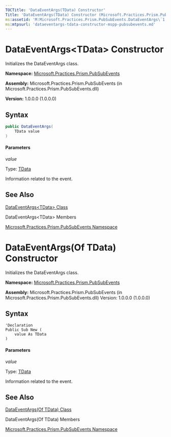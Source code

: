 ```yaml
---
TOCTitle: 'DataEventArgs(TData) Constructor'
Title: 'DataEventArgs(TData) Constructor (Microsoft.Practices.Prism.PubSubEvents)'
ms:assetid: 'M:Microsoft.Practices.Prism.PubSubEvents.DataEventArgs\`1.\#ctor(\`0)'
ms:mtpsurl: 'dataeventargs-tdata-constructor-mspp-pubsubevents.md'
---
```


# DataEventArgs&lt;TData&gt; Constructor

 Initializes the DataEventArgs class. 

**Namespace:** [Microsoft.Practices.Prism.PubSubEvents](/patterns-practices/reference/mspp-pubsubevents-namespace)

**Assembly:** Microsoft.Practices.Prism.PubSubEvents (in Microsoft.Practices.Prism.PubSubEvents.dll)

**Version:** 1.0.0.0 (1.0.0.0)

## Syntax

```C#
public DataEventArgs(
	TData value
)
``` 

#### Parameters

*value*

Type: [TData](/patterns-practices/reference/dataeventargs-tdata-class-mspp-pubsubevents)

Information related to the event.

## See Also

[DataEventArgs&lt;TData&gt; Class](/patterns-practices/reference/dataeventargs-tdata-class-mspp-pubsubevents)

DataEventArgs&lt;TData&gt; Members

[Microsoft.Practices.Prism.PubSubEvents Namespace](/patterns-practices/reference/mspp-pubsubevents-namespace)

# DataEventArgs(Of TData) Constructor

 Initializes the DataEventArgs class. 

**Namespace:** [Microsoft.Practices.Prism.PubSubEvents](/patterns-practices/reference/mspp-pubsubevents-namespace)

**Assembly:** Microsoft.Practices.Prism.PubSubEvents (in Microsoft.Practices.Prism.PubSubEvents.dll) Version: 1.0.0.0 (1.0.0.0)

## Syntax

```VB
'Declaration
Public Sub New ( 
	value As TData
)
``` 

#### Parameters

*value*

Type: [TData](/patterns-practices/reference/dataeventargs-tdata-class-mspp-pubsubevents)

Information related to the event.

## See Also

[DataEventArgs(Of TData) Class](/patterns-practices/reference/dataeventargs-tdata-class-mspp-pubsubevents)

DataEventArgs(Of TData) Members

[Microsoft.Practices.Prism.PubSubEvents Namespace](/patterns-practices/reference/mspp-pubsubevents-namespace)



